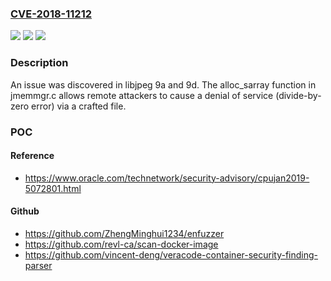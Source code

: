 ### [CVE-2018-11212](https://cve.mitre.org/cgi-bin/cvename.cgi?name=CVE-2018-11212)
![](https://img.shields.io/static/v1?label=Product&message=n%2Fa&color=blue)
![](https://img.shields.io/static/v1?label=Version&message=n%2Fa&color=blue)
![](https://img.shields.io/static/v1?label=Vulnerability&message=n%2Fa&color=brighgreen)

### Description

An issue was discovered in libjpeg 9a and 9d. The alloc_sarray function in jmemmgr.c allows remote attackers to cause a denial of service (divide-by-zero error) via a crafted file.

### POC

#### Reference
- https://www.oracle.com/technetwork/security-advisory/cpujan2019-5072801.html

#### Github
- https://github.com/ZhengMinghui1234/enfuzzer
- https://github.com/revl-ca/scan-docker-image
- https://github.com/vincent-deng/veracode-container-security-finding-parser

